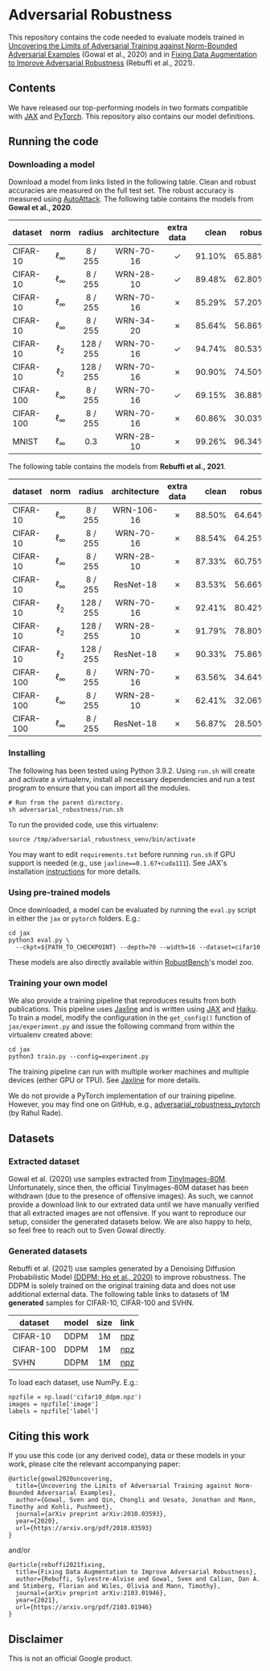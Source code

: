 # Adversarial Robustness

This repository contains the code needed to evaluate models trained in
[Uncovering the Limits of Adversarial Training against Norm-Bounded Adversarial Examples](https://arxiv.org/abs/2010.03593)
(Gowal et al., 2020) and in
[Fixing Data Augmentation to Improve Adversarial Robustness](https://arxiv.org/abs/2103.01946)
(Rebuffi et al., 2021).


## Contents

We have released our top-performing models in two formats compatible with
[JAX](https://github.com/google/jax) and [PyTorch](https://pytorch.org/).
This repository also contains our model definitions.

## Running the code

### Downloading a model

Download a model from links listed in the following table.
Clean and robust accuracies are measured on the full test set.
The robust accuracy is measured using
[AutoAttack](https://github.com/fra31/auto-attack).
The following table contains the models from **Gowal et al., 2020**.

| dataset | norm | radius | architecture | extra data | clean | robust | link |
|---|:---:|:---:|:---:|:---:|---:|---:|:---:|
| CIFAR-10 | &#8467;<sub>&infin;</sub> | 8 / 255 | WRN-70-16 | &#x2713; | 91.10% | 65.88% | [jax](https://storage.googleapis.com/dm-adversarial-robustness/cifar10_linf_wrn70-16_with.npy), [pt](https://storage.googleapis.com/dm-adversarial-robustness/cifar10_linf_wrn70-16_with.pt)
| CIFAR-10 | &#8467;<sub>&infin;</sub> | 8 / 255 | WRN-28-10 | &#x2713; | 89.48% | 62.80% | [jax](https://storage.googleapis.com/dm-adversarial-robustness/cifar10_linf_wrn28-10_with.npy), [pt](https://storage.googleapis.com/dm-adversarial-robustness/cifar10_linf_wrn28-10_with.pt)
| CIFAR-10 | &#8467;<sub>&infin;</sub> | 8 / 255 | WRN-70-16 | &#x2717; | 85.29% | 57.20% | [jax](https://storage.googleapis.com/dm-adversarial-robustness/cifar10_linf_wrn70-16_without.npy), [pt](https://storage.googleapis.com/dm-adversarial-robustness/cifar10_linf_wrn70-16_without.pt)
| CIFAR-10 | &#8467;<sub>&infin;</sub> | 8 / 255 | WRN-34-20 | &#x2717; | 85.64% | 56.86% | [jax](https://storage.googleapis.com/dm-adversarial-robustness/cifar10_linf_wrn34-20_without.npy), [pt](https://storage.googleapis.com/dm-adversarial-robustness/cifar10_linf_wrn34-20_without.pt)
| CIFAR-10 | &#8467;<sub>2</sub> | 128 / 255 | WRN-70-16 | &#x2713; | 94.74% | 80.53% | [jax](https://storage.googleapis.com/dm-adversarial-robustness/cifar10_l2_wrn70-16_with.npy), [pt](https://storage.googleapis.com/dm-adversarial-robustness/cifar10_l2_wrn70-16_with.pt)
| CIFAR-10 | &#8467;<sub>2</sub> | 128 / 255 | WRN-70-16 | &#x2717; | 90.90% | 74.50% | [jax](https://storage.googleapis.com/dm-adversarial-robustness/cifar10_l2_wrn70-16_without.npy), [pt](https://storage.googleapis.com/dm-adversarial-robustness/cifar10_l2_wrn70-16_without.pt)
| CIFAR-100 | &#8467;<sub>&infin;</sub> | 8 / 255 | WRN-70-16 | &#x2713; | 69.15% | 36.88% | [jax](https://storage.googleapis.com/dm-adversarial-robustness/cifar100_linf_wrn70-16_with.npy), [pt](https://storage.googleapis.com/dm-adversarial-robustness/cifar100_linf_wrn70-16_with.pt)
| CIFAR-100 | &#8467;<sub>&infin;</sub> | 8 / 255 | WRN-70-16 | &#x2717; | 60.86% | 30.03% | [jax](https://storage.googleapis.com/dm-adversarial-robustness/cifar100_linf_wrn70-16_without.npy), [pt](https://storage.googleapis.com/dm-adversarial-robustness/cifar100_linf_wrn70-16_without.pt)
| MNIST | &#8467;<sub>&infin;</sub> | 0.3 | WRN-28-10 | &#x2717; | 99.26% | 96.34% | [jax](https://storage.googleapis.com/dm-adversarial-robustness/mnist_linf_wrn28-10_without.npy), [pt](https://storage.googleapis.com/dm-adversarial-robustness/mnist_linf_wrn28-10_without.pt)

The following table contains the models from **Rebuffi et al., 2021**.

| dataset | norm | radius | architecture | extra data | clean | robust | link |
|---|:---:|:---:|:---:|:---:|---:|---:|:---:|
| CIFAR-10 | &#8467;<sub>&infin;</sub> | 8 / 255 | WRN-106-16 | &#x2717; | 88.50% | 64.64% | [jax](https://storage.googleapis.com/dm-adversarial-robustness/cifar10_linf_wrn106-16_cutmix_ddpm_v2.npy), [pt](https://storage.googleapis.com/dm-adversarial-robustness/cifar10_linf_wrn106-16_cutmix_ddpm_v2.pt)
| CIFAR-10 | &#8467;<sub>&infin;</sub> | 8 / 255 | WRN-70-16 | &#x2717; | 88.54% | 64.25% | [jax](https://storage.googleapis.com/dm-adversarial-robustness/cifar10_linf_wrn70-16_cutmix_ddpm_v2.npy), [pt](https://storage.googleapis.com/dm-adversarial-robustness/cifar10_linf_wrn70-16_cutmix_ddpm_v2.pt)
| CIFAR-10 | &#8467;<sub>&infin;</sub> | 8 / 255 | WRN-28-10 | &#x2717; | 87.33% | 60.75% | [jax](https://storage.googleapis.com/dm-adversarial-robustness/cifar10_linf_wrn28-10_cutmix_ddpm_v2.npy), [pt](https://storage.googleapis.com/dm-adversarial-robustness/cifar10_linf_wrn28-10_cutmix_ddpm_v2.pt)
| CIFAR-10 | &#8467;<sub>&infin;</sub> | 8 / 255 | ResNet-18 | &#x2717; | 83.53% | 56.66% | [jax](https://storage.googleapis.com/dm-adversarial-robustness/cifar10_linf_resnet18_ddpm.npy), [pt](https://storage.googleapis.com/dm-adversarial-robustness/cifar10_linf_resnet18_ddpm.pt)
| CIFAR-10 | &#8467;<sub>2</sub> | 128 / 255 | WRN-70-16 | &#x2717; | 92.41% | 80.42% | [jax](https://storage.googleapis.com/dm-adversarial-robustness/cifar10_l2_wrn70-16_cutmix_ddpm_v2.npy), [pt](https://storage.googleapis.com/dm-adversarial-robustness/cifar10_l2_wrn70-16_cutmix_ddpm_v2.pt)
| CIFAR-10 | &#8467;<sub>2</sub> | 128 / 255 | WRN-28-10 | &#x2717; | 91.79% | 78.80% | [jax](https://storage.googleapis.com/dm-adversarial-robustness/cifar10_l2_wrn28-10_cutmix_ddpm_v2.npy), [pt](https://storage.googleapis.com/dm-adversarial-robustness/cifar10_l2_wrn28-10_cutmix_ddpm_v2.pt)
| CIFAR-10 | &#8467;<sub>2</sub> | 128 / 255 | ResNet-18 | &#x2717; | 90.33% | 75.86% | [jax](https://storage.googleapis.com/dm-adversarial-robustness/cifar10_l2_resnet18_cutmix_ddpm.npy), [pt](https://storage.googleapis.com/dm-adversarial-robustness/cifar10_l2_resnet18_cutmix_ddpm.pt)
| CIFAR-100 | &#8467;<sub>&infin;</sub> | 8 / 255 | WRN-70-16 | &#x2717; | 63.56% | 34.64% | [jax](https://storage.googleapis.com/dm-adversarial-robustness/cifar100_linf_wrn70-16_cutmix_ddpm.npy), [pt](https://storage.googleapis.com/dm-adversarial-robustness/cifar100_linf_wrn70-16_cutmix_ddpm.pt)
| CIFAR-100 | &#8467;<sub>&infin;</sub> | 8 / 255 | WRN-28-10 | &#x2717; | 62.41% | 32.06% | [jax](https://storage.googleapis.com/dm-adversarial-robustness/cifar100_linf_wrn28-10_cutmix_ddpm.npy), [pt](https://storage.googleapis.com/dm-adversarial-robustness/cifar100_linf_wrn28-10_cutmix_ddpm.pt)
| CIFAR-100 | &#8467;<sub>&infin;</sub> | 8 / 255 | ResNet-18 | &#x2717; | 56.87% | 28.50% | [jax](https://storage.googleapis.com/dm-adversarial-robustness/cifar100_linf_resnet18_ddpm.npy), [pt](https://storage.googleapis.com/dm-adversarial-robustness/cifar100_linf_resnet18_ddpm.pt)

### Installing

The following has been tested using Python 3.9.2.
Using `run.sh` will create and activate a virtualenv, install all necessary
dependencies and run a test program to ensure that you can import all the
modules.

```
# Run from the parent directory.
sh adversarial_robustness/run.sh
```

To run the provided code, use this virtualenv:

```
source /tmp/adversarial_robustness_venv/bin/activate
```

You may want to edit `requirements.txt` before running `run.sh` if GPU support
is needed (e.g., use `jaxline==0.1.67+cuda111`). See JAX's installation
[instructions](https://github.com/google/jax#installation) for more details.

### Using pre-trained models

Once downloaded, a model can be evaluated by running the `eval.py` script in
either the `jax` or `pytorch` folders. E.g.:

```
cd jax
python3 eval.py \
  --ckpt=${PATH_TO_CHECKPOINT} --depth=70 --width=16 --dataset=cifar10
```

These models are also directly available within
[RobustBench](https://github.com/RobustBench/robustbench#model-zoo-quick-tour)'s
model zoo.

### Training your own model

We also provide a training pipeline that reproduces results from both
publications. This pipeline uses [Jaxline](https://github.com/deepmind/jaxline)
and is written using [JAX](https://github.com/google/jax) and
[Haiku](https://github.com/deepmind/dm-haiku). To train a model, modify the
configuration in the `get_config()` function of `jax/experiment.py` and issue
the following command from within the virtualenv created above:

```
cd jax
python3 train.py --config=experiment.py
```

The training pipeline can run with multiple worker machines and multiple devices
(either GPU or TPU). See [Jaxline](https://github.com/deepmind/jaxline) for more
details.

We do not provide a PyTorch implementation of our training pipeline. However,
you may find one on GitHub, e.g.,
[adversarial_robustness_pytorch](https://github.com/imrahulr/adversarial_robustness_pytorch)
(by Rahul Rade).

## Datasets

### Extracted dataset

Gowal et al. (2020) use samples extracted from
[TinyImages-80M](https://groups.csail.mit.edu/vision/TinyImages/).
Unfortunately, since then, the official TinyImages-80M dataset has been
withdrawn (due to the presence of offensive images). As such, we cannot provide
a download link to our extrated data until we have manually verified that all
extracted images are not offensive. If you want to reproduce our setup, consider
the generated datasets below. We are also happy to help, so feel free to reach
out to Sven Gowal directly.

### Generated datasets

Rebuffi et al. (2021) use samples generated by a Denoising Diffusion
Probabilistic Model [(DDPM; Ho et al., 2020)](https://arxiv.org/abs/2006.11239)
to improve robustness. The DDPM is solely trained on the original training data
and does not use additional external data. The following table links to datasets
of 1M **generated** samples for CIFAR-10, CIFAR-100 and SVHN.

| dataset | model | size | link |
|---|---|:---:|:---:|
| CIFAR-10 | DDPM | 1M | [npz](https://storage.googleapis.com/dm-adversarial-robustness/cifar10_ddpm.npz) |
| CIFAR-100 | DDPM | 1M | [npz](https://storage.googleapis.com/dm-adversarial-robustness/cifar100_ddpm.npz) |
| SVHN | DDPM | 1M | [npz](https://storage.googleapis.com/dm-adversarial-robustness/svhn_ddpm.npz) |

To load each dataset, use NumPy. E.g.:

```
npzfile = np.load('cifar10_ddpm.npz')
images = npzfile['image']
labels = npzfile['label']
```

## Citing this work

If you use this code (or any derived code), data or these models in your work,
please cite the relevant accompanying paper:

```
@article{gowal2020uncovering,
  title={Uncovering the Limits of Adversarial Training against Norm-Bounded Adversarial Examples},
  author={Gowal, Sven and Qin, Chongli and Uesato, Jonathan and Mann, Timothy and Kohli, Pushmeet},
  journal={arXiv preprint arXiv:2010.03593},
  year={2020},
  url={https://arxiv.org/pdf/2010.03593}
}
```

and/or

```
@article{rebuffi2021fixing,
  title={Fixing Data Augmentation to Improve Adversarial Robustness},
  author={Rebuffi, Sylvestre-Alvise and Gowal, Sven and Calian, Dan A. and Stimberg, Florian and Wiles, Olivia and Mann, Timothy},
  journal={arXiv preprint arXiv:2103.01946},
  year={2021},
  url={https://arxiv.org/pdf/2103.01946}
}
```

## Disclaimer

This is not an official Google product.
